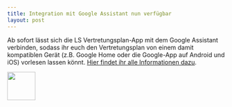 ```yaml
---
title: Integration mit Google Assistant nun verfügbar
layout: post
---
```


Ab sofort lässt sich die LS Vertretungsplan-App mit dem Google Assistant verbinden, sodass ihr euch den Vertretungsplan
von einem damit kompatiblen Gerät (z.B. Google Home oder die Google-App auf Android und iOS) vorlesen lassen könnt.
[Hier findet ihr alle Informationen dazu](/dienste/).

<img height="65" src="{{ '/img/google_assistant.svg' | prepend: site.baseurl }}"/>